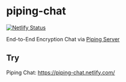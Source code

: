 # piping-chat
[![Netlify Status](https://api.netlify.com/api/v1/badges/907dbaac-d0c3-44dd-8578-e4ca6bfba2b9/deploy-status)](https://app.netlify.com/sites/piping-chat/deploys)

End-to-End Encryption Chat via [Piping Server](https://github.com/nwtgck/piping-server)

## Try
Piping Chat: <https://piping-chat.netlify.com/>
